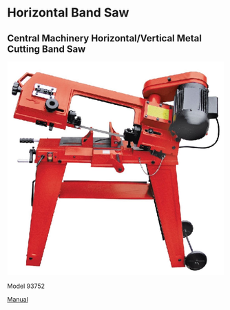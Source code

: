 # Horizontal Band Saw

## Central Machinery Horizontal/Vertical Metal Cutting Band Saw 

![](../.gitbook/assets/image%20%2815%29.png)

Model 93752

[Manual](https://drive.google.com/open?id=1eGZIreMYqhyZktEpzvIMgxUBjmFhTsSM)

